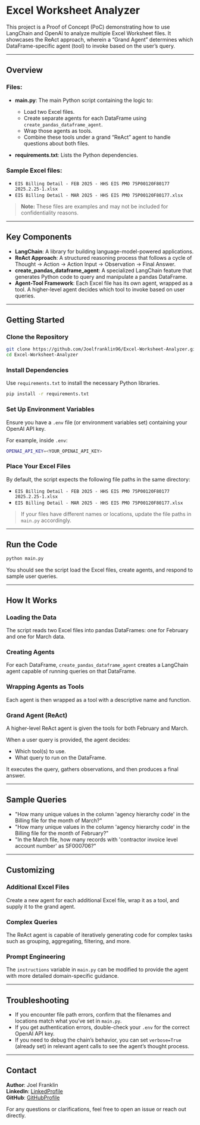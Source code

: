 # Excel Worksheet Analyzer

This project is a Proof of Concept (PoC) demonstrating how to use LangChain and OpenAI to analyze multiple Excel Worksheet files. It showcases the ReAct approach, wherein a “Grand Agent” determines which DataFrame-specific agent (tool) to invoke based on the user’s query.

---

## Overview

### Files:

- **main.py**: The main Python script containing the logic to:
  - Load two Excel files.
  - Create separate agents for each DataFrame using `create_pandas_dataframe_agent`.
  - Wrap those agents as tools.
  - Combine these tools under a grand “ReAct” agent to handle questions about both files.

- **requirements.txt**: Lists the Python dependencies.

### Sample Excel files:

- `EIS Billing Detail - FEB 2025 - HHS EIS PMO 75P00120F80177 2025.2.25-1.xlsx`
- `EIS Billing Detail - MAR 2025 - HHS EIS PMO 75P00120F80177.xlsx`

> **Note:** These files are examples and may not be included for confidentiality reasons.

---

## Key Components

- **LangChain**: A library for building language-model-powered applications.
- **ReAct Approach**: A structured reasoning process that follows a cycle of Thought → Action → Action Input → Observation → Final Answer.
- **create_pandas_dataframe_agent**: A specialized LangChain feature that generates Python code to query and manipulate a pandas DataFrame.
- **Agent-Tool Framework**: Each Excel file has its own agent, wrapped as a tool. A higher-level agent decides which tool to invoke based on user queries.

---

## Getting Started

### Clone the Repository

```bash
git clone https://github.com/Joelfranklin96/Excel-Worksheet-Analyzer.git
cd Excel-Worksheet-Analyzer
```

### Install Dependencies

Use `requirements.txt` to install the necessary Python libraries.

```bash
pip install -r requirements.txt
```

### Set Up Environment Variables

Ensure you have a `.env` file (or environment variables set) containing your OpenAI API key.

For example, inside `.env`:

```bash
OPENAI_API_KEY=<YOUR_OPENAI_API_KEY>
```

### Place Your Excel Files

By default, the script expects the following file paths in the same directory:

- `EIS Billing Detail - FEB 2025 - HHS EIS PMO 75P00120F80177 2025.2.25-1.xlsx`
- `EIS Billing Detail - MAR 2025 - HHS EIS PMO 75P00120F80177.xlsx`

> If your files have different names or locations, update the file paths in `main.py` accordingly.

---

## Run the Code

```bash
python main.py
```

You should see the script load the Excel files, create agents, and respond to sample user queries.

---

## How It Works

### Loading the Data

The script reads two Excel files into pandas DataFrames: one for February and one for March data.

### Creating Agents

For each DataFrame, `create_pandas_dataframe_agent` creates a LangChain agent capable of running queries on that DataFrame.

### Wrapping Agents as Tools

Each agent is then wrapped as a tool with a descriptive name and function.

### Grand Agent (ReAct)

A higher-level ReAct agent is given the tools for both February and March.

When a user query is provided, the agent decides:

- Which tool(s) to use.
- What query to run on the DataFrame.

It executes the query, gathers observations, and then produces a final answer.

---

## Sample Queries

- "How many unique values in the column 'agency hierarchy code' in the Billing file for the month of March?"
- "How many unique values in the column 'agency hierarchy code' in the Billing file for the month of February?"
- "In the March file, how many records with 'contractor invoice level account number' as SF000706?"

---

## Customizing

### Additional Excel Files

Create a new agent for each additional Excel file, wrap it as a tool, and supply it to the grand agent.

### Complex Queries

The ReAct agent is capable of iteratively generating code for complex tasks such as grouping, aggregating, filtering, and more.

### Prompt Engineering

The `instructions` variable in `main.py` can be modified to provide the agent with more detailed domain-specific guidance.

---

## Troubleshooting

- If you encounter file path errors, confirm that the filenames and locations match what you’ve set in `main.py`.
- If you get authentication errors, double-check your `.env` for the correct OpenAI API key.
- If you need to debug the chain’s behavior, you can set `verbose=True` (already set) in relevant agent calls to see the agent’s thought process.

---

## Contact

**Author**: Joel Franklin   
**LinkedIn**: [LinkedProfile](https://www.linkedin.com/in/joel-franklin-stalin-vijayakumar-89289a223/)  
**GitHub**: [GitHubProfile](https://github.com/Joelfranklin96)

For any questions or clarifications, feel free to open an issue or reach out directly.
